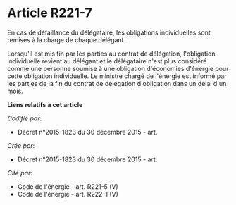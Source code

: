 # Article R221-7

En cas de défaillance du délégataire, les obligations individuelles sont remises à la charge de chaque délégant.

Lorsqu'il est mis fin par les parties au contrat de délégation, l'obligation individuelle revient au délégant et le
délégataire n'est plus considéré comme une personne soumise à une obligation d'économies d'énergie pour cette obligation
individuelle. Le ministre chargé de l'énergie est informé par les parties de la fin du contrat de délégation d'obligation
dans un délai d'un mois.

**Liens relatifs à cet article**

_Codifié par_:

  - Décret n°2015-1823 du 30 décembre 2015 - art.

_Créé par_:

  - Décret n°2015-1823 du 30 décembre 2015 - art.

_Cité par_:

  - Code de l'énergie - art. R221-5 (V)
  - Code de l'énergie - art. R222-1 (V)
